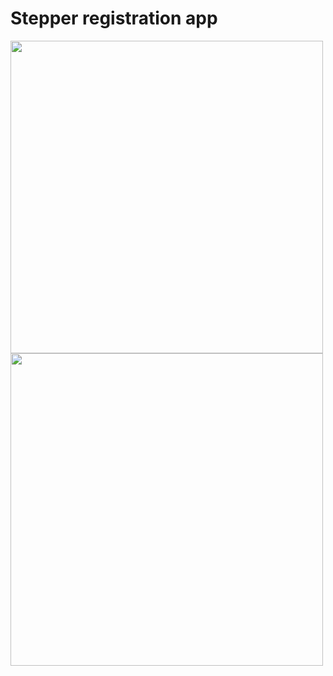# Stepper registration app 


<img src="https://github.com/ParasRojiya/Stepper_App_Registraion/blob/master/assets/outputimages/stepper_app_1.jpg" style="height:500px"/>   <img src="https://github.com/ParasRojiya/Stepper_App_Registraion/blob/master/assets/outputimages/stepper_app_2.jpg" style="height:500px"/>